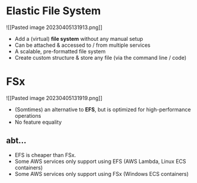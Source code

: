# Elastic File System
![[Pasted image 20230405131913.png]]
- Add a (virtual) **file system** without any manual setup
- Can be attached & accessed to / from multiple services
- A scalable, pre-formatted file system
- Create custom structure & store any file (via the command line / code)

# FSx
![[Pasted image 20230405131919.png]]
- (Somtimes) an alternative to **EFS**, but is optimized for high-performance operations
- No feature equality


## abt...
- EFS is cheaper than FSx.
- Some AWS services only support using EFS (AWS Lambda, Linux ECS containers)
- Some AWS services only support using FSx (Windows ECS containers)
